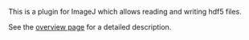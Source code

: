 This is a plugin for ImageJ which allows reading and writing hdf5 files.

See the [overview page](PluginOverview.md) for a detailed description.